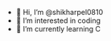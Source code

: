 - 👋 Hi, I’m @shikharpel0810
- 👀 I’m interested in coding 
- 🌱 I’m currently learning C

<!---
shikharpel0810/shikharpel0810 is a ✨ special ✨ repository because its `README.md` (this file) appears on your GitHub profile.
You can click the Preview link to take a look at your changes.
--->
